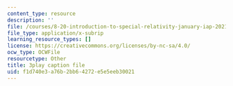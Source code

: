 ```yaml
---
content_type: resource
description: ''
file: /courses/8-20-introduction-to-special-relativity-january-iap-2021/f1d740e3a76b2bb64272e5e5eeb30021_aQAhRAn6ewc.srt
file_type: application/x-subrip
learning_resource_types: []
license: https://creativecommons.org/licenses/by-nc-sa/4.0/
ocw_type: OCWFile
resourcetype: Other
title: 3play caption file
uid: f1d740e3-a76b-2bb6-4272-e5e5eeb30021
---
```

